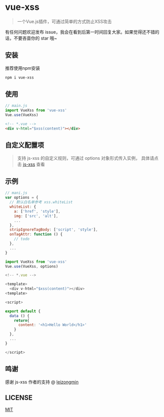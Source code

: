 # vue-xss

> 一个Vue.js插件，可通过简单的方式防止XSS攻击

有任何问题欢迎发布 issue，我会在看到后第一时间回复大家。如果觉得还不错的话，不要吝啬你的 star 哦~

## 安装

推荐使用npm安装

```bash
npm i vue-xss
```

## 使用

```js
// main.js
import VueXss from 'vue-xss'
Vue.use(VueXss)
```

```html
<!-- *.vue -->
<div v-html="$xss(content)"></div>
```

## 自定义配置项

> 支持 js-xss 的自定义规则，可通过 options 对象形式传入实例， 具体请点击 [js-xss](https://github.com/leizongmin/js-xss) 查看

## 示例

```js
// mani.js
var options = {
  // 默认白名单参考 xss.whiteList
  whiteList: {
    a: ['href', 'style'],
    img: ['src', 'alt'],
    ...
  },
  stripIgnoreTagBody: ['script', 'style'],
  onTagAttr: function () {
    // todo
  },
  ...
}

import VueXss from 'vue-xss'
Vue.use(VueXss, options)
```

```js
<!-- *.vue -->

<template>
  <div v-html="$xss(content)"></div>
<template>

<script>

export default {
  data () {
    return{
      content: '<h1>Hello World</h1>'
    }
  },
  ...
}

</script>
```

## 鸣谢

感谢 js-xss 作者的支持 @ [leizongmin](https://github.com/leizongmin)

## LICENSE

[MIT](./LICENSE)
